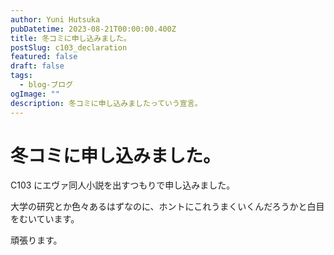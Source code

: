 ```yaml
---
author: Yuni Hutsuka
pubDatetime: 2023-08-21T00:00:00.400Z
title: 冬コミに申し込みました。
postSlug: c103_declaration
featured: false
draft: false
tags:
  - blog-ブログ
ogImage: ""
description: 冬コミに申し込みましたっていう宣言。
---
```


# 冬コミに申し込みました。

C103 にエヴァ同人小説を出すつもりで申し込みました。

大学の研究とか色々あるはずなのに、ホントにこれうまくいくんだろうかと白目をむいています。

頑張ります。
